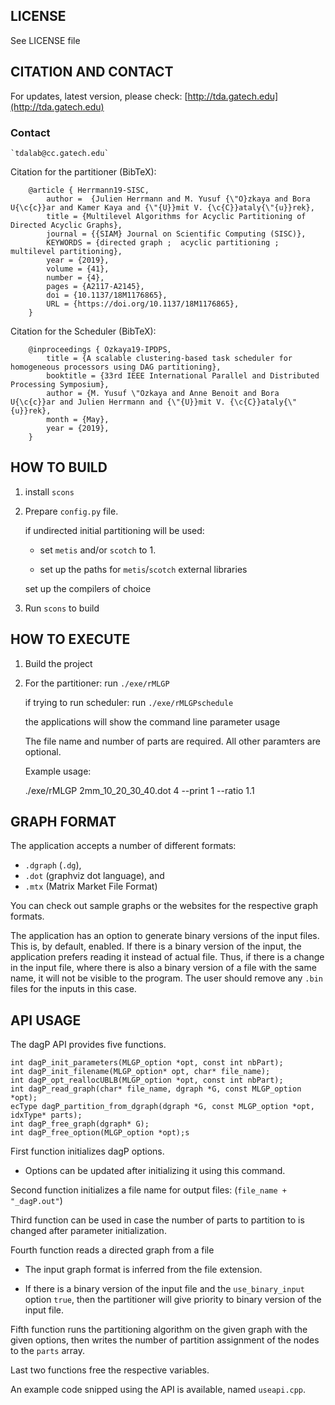 ## LICENSE

See LICENSE file

## CITATION AND CONTACT

For updates, latest version, please check: [http://tda.gatech.edu](http://tda.gatech.edu)


### Contact
    `tdalab@cc.gatech.edu`


Citation for the partitioner (BibTeX):

```
    @article { Herrmann19-SISC,
        author =  {Julien Herrmann and M. Yusuf {\"O}zkaya and Bora U{\c{c}}ar and Kamer Kaya and {\"{U}}mit V. {\c{C}}ataly{\"{u}}rek},
        title = {Multilevel Algorithms for Acyclic Partitioning of Directed Acyclic Graphs},
        journal = {{SIAM} Journal on Scientific Computing (SISC)},
        KEYWORDS = {directed graph ;  acyclic partitioning ;  multilevel partitioning},
        year = {2019},
        volume = {41},
        number = {4},
        pages = {A2117-A2145},
        doi = {10.1137/18M1176865},
        URL = {https://doi.org/10.1137/18M1176865},
    }
```

Citation for the Scheduler (BibTeX):

```
    @inproceedings { Ozkaya19-IPDPS,
        title = {A scalable clustering-based task scheduler for homogeneous processors using DAG partitioning},
        booktitle = {33rd IEEE International Parallel and Distributed Processing Symposium},
        author = {M. Yusuf \"Ozkaya and Anne Benoit and Bora U{\c{c}}ar and Julien Herrmann and {\"{U}}mit V. {\c{C}}ataly{\"{u}}rek},
        month = {May},
        year = {2019},
    }
```

## HOW TO BUILD

1.  install `scons`

2.  Prepare `config.py` file.

    if undirected initial partitioning will be used:

    - set `metis` and/or `scotch` to 1.

    - set up the paths for `metis`/`scotch` external libraries

    set up the compilers of choice

3.  Run `scons` to build

## HOW TO EXECUTE

1.  Build the project

2.  For the partitioner:
        run `./exe/rMLGP`

    if trying to run scheduler:
        run `./exe/rMLGPschedule`

    the applications will show the command line parameter usage

    The file name and number of parts are required. All other paramters are optional.

    Example usage:

    ./exe/rMLGP 2mm_10_20_30_40.dot 4 --print 1 --ratio 1.1


## GRAPH FORMAT

The application accepts a number of different formats:

  - `.dgraph` (`.dg`),
  - `.dot` (graphviz dot language), and
  - `.mtx` (Matrix Market File Format)

You can check out sample graphs or the websites for the respective graph formats.

The application has an option to generate binary versions of the input files.
This is, by default, enabled. If there is a binary version of the input,
the application prefers reading it instead of actual file.
Thus, if there is a change in the input file, where there is also a binary
version of a file with the same name, it will not be visible to the program.
The user should remove any `.bin` files for the inputs in this case.


## API USAGE

The dagP API provides five functions.

```
int dagP_init_parameters(MLGP_option *opt, const int nbPart);
int dagP_init_filename(MLGP_option* opt, char* file_name);
int dagP_opt_reallocUBLB(MLGP_option *opt, const int nbPart);
int dagP_read_graph(char* file_name, dgraph *G, const MLGP_option *opt);
ecType dagP_partition_from_dgraph(dgraph *G, const MLGP_option *opt, idxType* parts);
int dagP_free_graph(dgraph* G);
int dagP_free_option(MLGP_option *opt);s
```

First function initializes dagP options.

 - Options can be updated after initializing it using this command.

Second function initializes a file name for output files: (`file_name + "_dagP.out"`)

Third function can be used in case the number of parts to partition to is changed after parameter initialization.


Fourth function reads a directed graph from a file

 - The input graph format is inferred from the file extension.

 - If there is a binary version of the input file and the `use_binary_input` option `true`, then the partitioner will give priority to binary version of the input file.

Fifth function runs the partitioning algorithm on the given graph with the given options, then writes the number of partition assignment of the nodes to the `parts` array.

Last two functions free the respective variables.


An example code snipped using the API is available, named `useapi.cpp`.